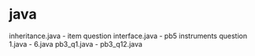 # java
inheritance.java - item question
interface.java - pb5 instruments question
1.java - 6.java
pb3_q1.java - pb3_q12.java
